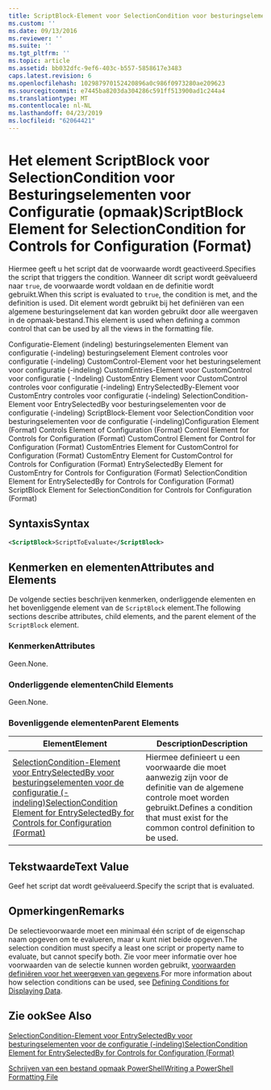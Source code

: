 ```yaml
---
title: ScriptBlock-Element voor SelectionCondition voor besturingselementen voor de configuratie (-indeling) | Microsoft Docs
ms.custom: ''
ms.date: 09/13/2016
ms.reviewer: ''
ms.suite: ''
ms.tgt_pltfrm: ''
ms.topic: article
ms.assetid: bb032dfc-9ef6-403c-b557-5858617e3483
caps.latest.revision: 6
ms.openlocfilehash: 102987970152420896a0c986f0973280ae209623
ms.sourcegitcommit: e7445ba8203da304286c591ff513900ad1c244a4
ms.translationtype: MT
ms.contentlocale: nl-NL
ms.lasthandoff: 04/23/2019
ms.locfileid: "62064421"
---
```

# <a name="scriptblock-element-for-selectioncondition-for-controls-for-configuration-format"></a><span data-ttu-id="cfa3f-102">Het element ScriptBlock voor SelectionCondition voor Besturingselementen voor Configuratie (opmaak)</span><span class="sxs-lookup"><span data-stu-id="cfa3f-102">ScriptBlock Element for SelectionCondition for Controls for Configuration (Format)</span></span>

<span data-ttu-id="cfa3f-103">Hiermee geeft u het script dat de voorwaarde wordt geactiveerd.</span><span class="sxs-lookup"><span data-stu-id="cfa3f-103">Specifies the script that triggers the condition.</span></span> <span data-ttu-id="cfa3f-104">Wanneer dit script wordt geëvalueerd naar `true`, de voorwaarde wordt voldaan en de definitie wordt gebruikt.</span><span class="sxs-lookup"><span data-stu-id="cfa3f-104">When this script is evaluated to `true`, the condition is met, and the definition is used.</span></span> <span data-ttu-id="cfa3f-105">Dit element wordt gebruikt bij het definiëren van een algemene besturingselement dat kan worden gebruikt door alle weergaven in de opmaak-bestand.</span><span class="sxs-lookup"><span data-stu-id="cfa3f-105">This element is used when defining a common control that can be used by all the views in the formatting file.</span></span>

<span data-ttu-id="cfa3f-106">Configuratie-Element (indeling) besturingselementen Element van configuratie (-indeling) besturingselement Element controles voor configuratie (-indeling) CustomControl-Element voor het besturingselement voor configuratie (-indeling) CustomEntries-Element voor CustomControl voor configuratie ( -Indeling) CustomEntry Element voor CustomControl controles voor configuratie (-indeling) EntrySelectedBy-Element voor CustomEntry controles voor configuratie (-indeling) SelectionCondition-Element voor EntrySelectedBy voor besturingselementen voor de configuratie (-indeling) ScriptBlock-Element voor SelectionCondition voor besturingselementen voor de configuratie (-indeling)</span><span class="sxs-lookup"><span data-stu-id="cfa3f-106">Configuration Element (Format) Controls Element of Configuration (Format) Control Element for Controls for Configuration (Format) CustomControl Element for Control for Configuration (Format) CustomEntries Element for CustomControl for Configuration (Format) CustomEntry Element for CustomControl for Controls for Configuration (Format) EntrySelectedBy Element for CustomEntry for Controls for Configuration (Format) SelectionCondition Element for EntrySelectedBy for Controls for Configuration (Format) ScriptBlock Element for SelectionCondition for Controls for Configuration (Format)</span></span>

## <a name="syntax"></a><span data-ttu-id="cfa3f-107">Syntaxis</span><span class="sxs-lookup"><span data-stu-id="cfa3f-107">Syntax</span></span>

```xml
<ScriptBlock>ScriptToEvaluate</ScriptBlock>
```

## <a name="attributes-and-elements"></a><span data-ttu-id="cfa3f-108">Kenmerken en elementen</span><span class="sxs-lookup"><span data-stu-id="cfa3f-108">Attributes and Elements</span></span>

<span data-ttu-id="cfa3f-109">De volgende secties beschrijven kenmerken, onderliggende elementen en het bovenliggende element van de `ScriptBlock` element.</span><span class="sxs-lookup"><span data-stu-id="cfa3f-109">The following sections describe attributes, child elements, and the parent element of the `ScriptBlock` element.</span></span>

### <a name="attributes"></a><span data-ttu-id="cfa3f-110">Kenmerken</span><span class="sxs-lookup"><span data-stu-id="cfa3f-110">Attributes</span></span>

<span data-ttu-id="cfa3f-111">Geen.</span><span class="sxs-lookup"><span data-stu-id="cfa3f-111">None.</span></span>

### <a name="child-elements"></a><span data-ttu-id="cfa3f-112">Onderliggende elementen</span><span class="sxs-lookup"><span data-stu-id="cfa3f-112">Child Elements</span></span>

<span data-ttu-id="cfa3f-113">Geen.</span><span class="sxs-lookup"><span data-stu-id="cfa3f-113">None.</span></span>

### <a name="parent-elements"></a><span data-ttu-id="cfa3f-114">Bovenliggende elementen</span><span class="sxs-lookup"><span data-stu-id="cfa3f-114">Parent Elements</span></span>

|<span data-ttu-id="cfa3f-115">Element</span><span class="sxs-lookup"><span data-stu-id="cfa3f-115">Element</span></span>|<span data-ttu-id="cfa3f-116">Description</span><span class="sxs-lookup"><span data-stu-id="cfa3f-116">Description</span></span>|
|-------------|-----------------|
|[<span data-ttu-id="cfa3f-117">SelectionCondition-Element voor EntrySelectedBy voor besturingselementen voor de configuratie (-indeling)</span><span class="sxs-lookup"><span data-stu-id="cfa3f-117">SelectionCondition Element for EntrySelectedBy for Controls for Configuration (Format)</span></span>](./selectioncondition-element-for-entryselectedby-for-controls-for-configuration-format.md)|<span data-ttu-id="cfa3f-118">Hiermee definieert u een voorwaarde die moet aanwezig zijn voor de definitie van de algemene controle moet worden gebruikt.</span><span class="sxs-lookup"><span data-stu-id="cfa3f-118">Defines a condition that must exist for the common control definition to be used.</span></span>|

## <a name="text-value"></a><span data-ttu-id="cfa3f-119">Tekstwaarde</span><span class="sxs-lookup"><span data-stu-id="cfa3f-119">Text Value</span></span>

<span data-ttu-id="cfa3f-120">Geef het script dat wordt geëvalueerd.</span><span class="sxs-lookup"><span data-stu-id="cfa3f-120">Specify the script that is evaluated.</span></span>

## <a name="remarks"></a><span data-ttu-id="cfa3f-121">Opmerkingen</span><span class="sxs-lookup"><span data-stu-id="cfa3f-121">Remarks</span></span>

<span data-ttu-id="cfa3f-122">De selectievoorwaarde moet een minimaal één script of de eigenschap naam opgeven om te evalueren, maar u kunt niet beide opgeven.</span><span class="sxs-lookup"><span data-stu-id="cfa3f-122">The selection condition must specify a least one script or property name to evaluate, but cannot specify both.</span></span> <span data-ttu-id="cfa3f-123">Zie voor meer informatie over hoe voorwaarden van de selectie kunnen worden gebruikt, [voorwaarden definiëren voor het weergeven van gegevens](./defining-conditions-for-displaying-data.md).</span><span class="sxs-lookup"><span data-stu-id="cfa3f-123">For more information about how selection conditions can be used, see [Defining Conditions for Displaying Data](./defining-conditions-for-displaying-data.md).</span></span>

## <a name="see-also"></a><span data-ttu-id="cfa3f-124">Zie ook</span><span class="sxs-lookup"><span data-stu-id="cfa3f-124">See Also</span></span>

[<span data-ttu-id="cfa3f-125">SelectionCondition-Element voor EntrySelectedBy voor besturingselementen voor de configuratie (-indeling)</span><span class="sxs-lookup"><span data-stu-id="cfa3f-125">SelectionCondition Element for EntrySelectedBy for Controls for Configuration (Format)</span></span>](./selectioncondition-element-for-entryselectedby-for-controls-for-configuration-format.md)

[<span data-ttu-id="cfa3f-126">Schrijven van een bestand opmaak PowerShell</span><span class="sxs-lookup"><span data-stu-id="cfa3f-126">Writing a PowerShell Formatting File</span></span>](./writing-a-powershell-formatting-file.md)
